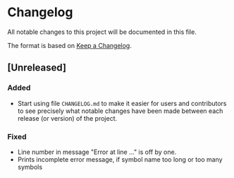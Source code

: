 # Changelog
All notable changes to this project will be documented in this file.

The format is based on [Keep a Changelog](https://keepachangelog.com/en/1.0.0/).

## [Unreleased]
### Added
- Start using file `CHANGELOG.md` to make it easier for users and contributors
  to see precisely what notable changes have been made between each release (or
  version) of the project.

### Fixed
- Line number in message "Error at line ..." is off by one.
- Prints incomplete error message, if symbol name too long or too many symbols
